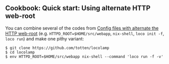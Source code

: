 ## Cookbook: Quick start: Using alternate HTTP web-root

You can combine several of the codes from [Config files with alternate the HTTP web-root](web-root.md)
(e.g. `HTTPD_ROOT=$HOME/src/webapp`, `nix-shell`, `loco init -f`, `loco run`) and make one pithy variant:

```
$ git clone https://github.com/totten/locolamp
$ cd locolamp
$ env HTTPD_ROOT=$HOME/src/webapp nix-shell --command 'loco run -f -v'
```
